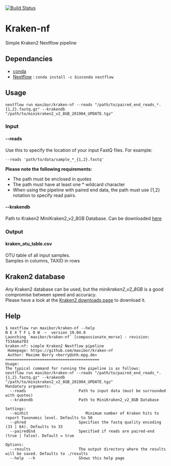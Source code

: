 [![Build Status](https://travis-ci.org/maxibor/kraken-nf.svg?branch=master)](https://travis-ci.org/maxibor/kraken-nf)

# Kraken-nf

Simple Kraken2 Nextflow pipeline

## Dependancies

- [conda](https://conda.io/en/latest/) 
- [Nextflow](https://www.nextflow.io/) : `conda install -c bioconda nextflow`

## Usage

```
nextflow run maxibor/kraken-nf --reads "/path/to/paired_end_reads_*.{1,2}.fastq.gz" --krakendb "/path/to/minikraken2_v2_8GB_201904_UPDATE.tgz"
```

### Input

#### --reads

Use this to specify the location of your input FastQ files. For example:

`--reads 'path/to/data/sample_*_{1,2}.fastq'`

**Please note the following requirements:**

- The path must be enclosed in quotes
- The path must have at least one * wildcard character
- When using the pipeline with paired end data, the path must use {1,2} notation to specify read pairs.

#### --krakendb

Path to Kraken2 MiniKraken2_v2_8GB Database. Can be downloaded [here](https://ccb.jhu.edu/software/kraken2/index.shtml?t=downloads)



### Output

#### kraken_otu_table.csv

OTU table of all input samples.  
Samples in columns, TAXID in rows

## Kraken2 database

Any Kraken2 database can be used, but the *minikraken2_v2_8GB* is a good compromise between speed and accuracy.  
Please have a look at the [Kraken2 downloads page](https://ccb.jhu.edu/software/kraken2/index.shtml?t=downloads) to download it.

## Help

```
$ nextflow run maxibor/kraken-nf --help
N E X T F L O W  ~  version 19.04.0
Launching `maxibor/kraken-nf` [compassionate_morse] - revision: f534a6a703
kraken-nf: simple Kraken2 Nextflow pipeline
 Homepage: https://github.com/maxibor/kraken-nf
 Author: Maxime Borry <borry@shh.mpg.de>
=========================================
Usage:
The typical command for running the pipeline is as follows:
nextflow run maxibor/kraken-nf --reads "/path/to/paired_end_reads_*.{1,2}.fastq.gz" --krakendb "/path/to/minikraken2_v2_8GB_201904_UPDATE.tgz"
Mandatory arguments:
  --reads                       Path to input data (must be surrounded with quotes)
  --krakendb                    Path to MiniKraken2_v2_8GB Database

Settings:
  --minhit                         Minimum number of Kraken hits to report Taxonomic level. Defaults to 50
  --phred                       Specifies the fastq quality encoding (33 | 64). Defaults to 33
  --pairedEnd                   Specified if reads are paired-end (true | false). Default = true

Options:
  --results                     The output directory where the results will be saved. Defaults to ./results
  --help  --h                   Shows this help page
```
